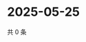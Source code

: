 # 2025-05-25

共 0 条

<!-- BEGIN ZHIHUVIDEO -->
<!-- 最后更新时间 Sun May 25 2025 14:14:48 GMT+0800 (China Standard Time) -->

<!-- END ZHIHUVIDEO -->
